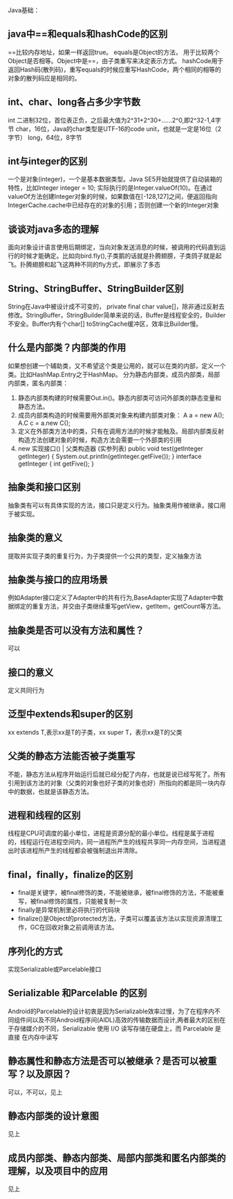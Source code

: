 Java基础：

##  java中==和equals和hashCode的区别

\==比较内存地址，如果一样返回true。
equals是Object的方法， 用于比较两个Object是否相等。Object中是==，由子类重写来决定表示方式。
hashCode用于返回Hash码(散列码)，重写equals的时候应重写HashCode，两个相同的相等的对象的散列码应是相同的。

##  int、char、long各占多少字节数
int 二进制32位，首位表正负，之后最大值为2^31+2^30+......2^0,即2^32-1,4字节
char，16位，Java的char类型是UTF-16的code unit，也就是一定是16位（2字节）
long，64位，8字节

##  int与integer的区别
一个是对象(integer)，一个是基本数据类型。Java SE5开始就提供了自动装箱的特性，比如Integer integer = 10; 实际执行的是Integer.valueOf(10)。在通过valueOf方法创建Integer对象的时候，如果数值在[-128,127]之间，便返回指向IntegerCache.cache中已经存在的对象的引用；否则创建一个新的Integer对象


##  谈谈对java多态的理解

面向对象设计语言使用后期绑定，当向对象发送消息的时候，被调用的代码直到运行的时候才能确定。比如向bird.fly(),子类鹅的话就是扑腾翅膀，子类鸽子就是起飞。扑腾翅膀和起飞这两种不同的fly方式，即展示了多态

##  String、StringBuffer、StringBuilder区别

String在Java中被设计成不可变的，  private final char value[]，除非通过反射去修改。StringBuffer，StringBuilder简单来说的话，Buffer是线程安全的，Builder不安全。Buffer内有个char[] toStringCache缓冲区，效率比Builder慢。

## 什么是内部类？内部类的作用

如果想创建一个辅助类，又不希望这个类是公用的，就可以在类的内部，定义一个类。比如HashMap.Entry之于HashMap。
分为静态内部类，成员内部类，局部内部类，匿名内部类：

1. 静态内部类构建的时候需要Out.in()。静态内部类可访问外部类的静态变量和静态方法。
2. 成员内部类构造的时候需要用外部类对象来构建内部类对象：
 A a = new A();
 A.C c = a.new C();
3. 定义在外部类方法中的类，只有在调用方法的时候才能触及。局部内部类反射构造方法创建对象的时候，构造方法会需要一个外部类的引用
4. new 实现接口() | 父类构造器 (实参列表)
 public void test(getInteger getInteger) {
        System.out.println(getInteger.getFive());
    }
    interface getInteger {
        int getFive();
    }

##  抽象类和接口区别
抽象类有可以有具体实现的方法，接口只是定义行为。抽象类用作被继承，接口用于被实现。
##  抽象类的意义
提取并实现子类的重复行为，为子类提供一个公共的类型，定义抽象方法
##  抽象类与接口的应用场景
例如Adapter接口定义了Adapter中的共有行为,BaseAdapter实现了Adapter中数据绑定的重复方法，并交由子类继续重写getView，getItem，getCount等方法。
##  抽象类是否可以没有方法和属性？
可以
##  接口的意义
定义共同行为
##  泛型中extends和super的区别
xx extends T,表示xx是T的子类，xx super T，表示xx是T的父类
##  父类的静态方法能否被子类重写
不能，静态方法从程序开始运行后就已经分配了内存，也就是说已经写死了。所有引用到该方法的对象（父类的对象也好子类的对象也好）所指向的都是同一块内存中的数据，也就是该静态方法。
##  进程和线程的区别
线程是CPU可调度的最小单位，进程是资源分配的最小单位。线程是属于进程的，线程运行在进程空间内，同一进程所产生的线程共享同一内存空间，当进程退出时该进程所产生的线程都会被强制退出并清除。
##  final，finally，finalize的区别
- final是关键字，被final修饰的类，不能被继承，被final修饰的方法，不能被重写，被final修饰的属性，只能被复制一次
- finally是异常机制里必将执行的代码块
- finalize()是Object的protected方法，子类可以覆盖该方法以实现资源清理工作，GC在回收对象之前调用该方法。
##  序列化的方式
实现Serializable或Parcelable接口
##  Serializable 和Parcelable 的区别
Android的Parcelable的设计初衷是因为Serializable效率过慢，为了在程序内不同组件间以及不同Android程序间(AIDL)高效的传输数据而设计,两者最大的区别在于存储媒介的不同，Serializable 使用 I/O 读写存储在硬盘上，而 Parcelable 是直接 在内存中读写
##  静态属性和静态方法是否可以被继承？是否可以被重写？以及原因？
可以，不可以，见上
##  静态内部类的设计意图
见上
##  成员内部类、静态内部类、局部内部类和匿名内部类的理解，以及项目中的应用
见上